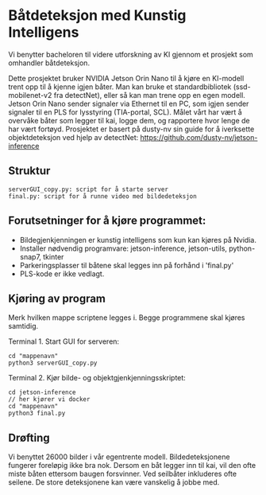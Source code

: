 # **Båtdeteksjon med Kunstig Intelligens**
Vi benytter bacheloren til videre utforskning av KI gjennom et prosjekt som omhandler båtdeteksjon.

Dette prosjektet bruker NVIDIA Jetson Orin Nano til å kjøre en KI-modell trent opp til å kjenne igjen båter. Man kan bruke et standardbibliotek (ssd-mobilenet-v2 fra detectNet), eller så kan man trene opp en egen modell. Jetson Orin Nano sender signaler via Ethernet til en PC, som igjen sender signaler til en PLS for lysstyring (TIA-portal, SCL). Målet vårt har vært å overvåke båter som legger til kai, logge dem, og rapportere hvor lenge de har vært fortøyd.
Prosjektet er basert på dusty-nv sin guide for å iverksette objektdeteksjon ved hjelp av detectNet: https://github.com/dusty-nv/jetson-inference

## **Struktur**

    serverGUI_copy.py: script for å starte server
    final.py: script for å runne video med bildedeteksjon

## **Forutsetninger for å kjøre programmet:**

- Bildegjenkjenningen er kunstig intelligens som kun kan kjøres på Nvidia.
- Installer nødvendig programvare: jetson-inference, jetson-utils, python-snap7, tkinter
- Parkeringsplasser til båtene skal legges inn på forhånd i 'final.py'
- PLS-kode er ikke vedlagt.


## **Kjøring av program**

Merk hvilken mappe scriptene legges i. Begge programmene skal kjøres samtidig.

Terminal 1. Start GUI for serveren:

    cd "mappenavn"
    python3 serverGUI_copy.py

Terminal 2. Kjør bilde- og objektgjenkjenningsskriptet:

    cd jetson-inference
    // her kjører vi docker
    cd "mappenavn"
    python3 final.py

## **Drøfting**

Vi benyttet 26000 bilder i vår egentrente modell. Bildedeteksjonene fungerer foreløpig ikke bra nok. Dersom en båt legger inn til kai, vil den ofte miste båten ettersom baugen forsvinner. Ved seilbåter inkluderes ofte seilene. De store deteksjonene kan være vanskelig å jobbe med.
